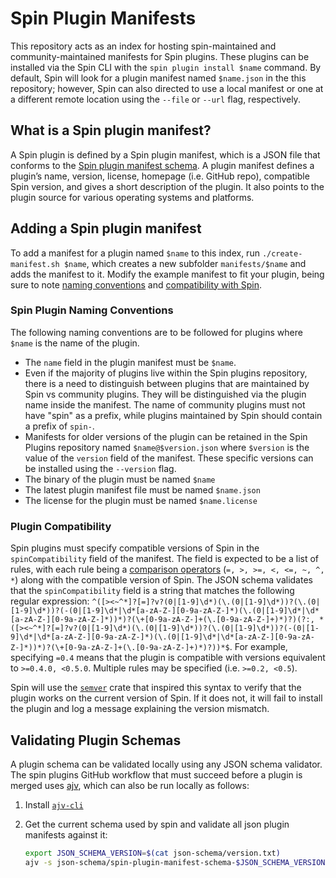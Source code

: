 # Spin Plugin Manifests

This repository acts as an index for hosting spin-maintained and community-maintained manifests for Spin plugins. These plugins can be installed via the Spin CLI with the `spin plugin install $name` command. By default, Spin will look for a plugin manifest named `$name.json` in the this repository; however, Spin can also directed to use a local manifest or one at a different remote location using the `--file` or `--url` flag, respectively.

## What is a Spin plugin manifest?

A Spin plugin is defined by a Spin plugin manifest, which is a JSON file that conforms to the [Spin plugin manifest schema](./json-schema/spin-plugin-manifest-schema-0.1.json). A plugin manifest defines a plugin’s name, version, license, homepage (i.e. GitHub repo), compatible Spin version, and gives a short description of the plugin. It also points to the plugin source for various operating systems and platforms.

## Adding a Spin plugin manifest

To add a manifest for a plugin named `$name` to this index, run `./create-manifest.sh $name`, which creates a new subfolder `manifests/$name` and adds the manifest to it. Modify the example manifest to fit your plugin, being sure to note [naming conventions](#spin-plugin-naming-conventions) and [compatibility with Spin](#plugin-compatibility).

### Spin Plugin Naming Conventions

The following naming conventions are to be followed for plugins where `$name` is the name of the plugin.

- The `name` field in the plugin manifest must be `$name`.
- Even if the majority of plugins live within the Spin plugins repository, there is a need to distinguish between plugins that are maintained by Spin vs community plugins. They will be distinguished via the plugin name inside the manifest. The name of community plugins must not have "spin" as a prefix, while plugins maintained by Spin should contain a prefix of `spin-`.
- Manifests for older versions of the plugin can be retained in the Spin Plugins repository named `$name@$version.json` where `$version` is the value of the `version` field of the manifest. These specific versions can be installed using the `--version` flag.
- The binary of the plugin must be named `$name`
- The latest plugin manifest file must be named `$name.json`
- The license for the plugin must be named `$name.license`

### Plugin Compatibility

Spin plugins must specify compatible versions of Spin in the `spinCompatibility` field of the manifest. The field is expected to be a list of rules, with each rule being a [comparison operators](https://docs.rs/semver/1.0.13/semver/enum.Op.html) (`=, >, >=, <, <=, ~, ^, *`) along with the compatible version of Spin. The JSON schema validates that the `spinCompatibility` field is a string that matches the following regular expression: `^([><~^*]?[=]?v?(0|[1-9]\d*)(\.(0|[1-9]\d*))?(\.(0|[1-9]\d*))?(-(0|[1-9]\d*|\d*[a-zA-Z-][0-9a-zA-Z-]*)(\.(0|[1-9]\d*|\d*[a-zA-Z-][0-9a-zA-Z-]*))*)?(\+[0-9a-zA-Z-]+(\.[0-9a-zA-Z-]+)*)?)(?:, *([><~^*]?[=]?v?(0|[1-9]\d*)(\.(0|[1-9]\d*))?(\.(0|[1-9]\d*))?(-(0|[1-9]\d*|\d*[a-zA-Z-][0-9a-zA-Z-]*)(\.(0|[1-9]\d*|\d*[a-zA-Z-][0-9a-zA-Z-]*))*)?(\+[0-9a-zA-Z-]+(\.[0-9a-zA-Z-]+)*)?))*$`.
For example, specifying `=0.4` means that the plugin is compatible with versions equivalent to `>=0.4.0, <0.5.0`. Multiple rules may be specified (i.e. `>=0.2, <0.5`).

Spin will use the [`semver`](https://docs.rs/semver/1.0.13/semver/struct.VersionReq.html) crate that inspired this syntax to verify that the plugin works on the current version of Spin. If it does not, it will fail to install the plugin and log a message explaining the version mismatch.

## Validating Plugin Schemas

A plugin schema can be validated locally using any JSON schema validator. The spin plugins GitHub workflow that must succeed before a plugin is merged uses [ajv](https://ajv.js.org/), which can also be run locally as follows:

1. Install [`ajv-cli`](https://www.npmjs.com/package/ajv-cli)
1. Get the current schema used by spin and validate all json plugin manifests against it:

    ```sh
    export JSON_SCHEMA_VERSION=$(cat json-schema/version.txt)
    ajv -s json-schema/spin-plugin-manifest-schema-$JSON_SCHEMA_VERSION.json -d "manifests/*/*.json" --spec=draft2019
    ```
